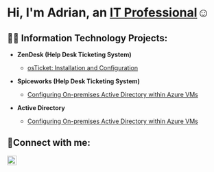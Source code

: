 <h1>Hi, I'm Adrian, an <a href="https://www.linkedin.com/in/adrianbolt/">IT Professional</a>☺</h1>

<h2>👨‍💻 Information Technology Projects:</h2>

- <b>ZenDesk (Help Desk Ticketing System)</b>
  - [osTicket: Installation and Configuration](https://github.com/adrianbolt1/osticket)

- <b>Spiceworks (Help Desk Ticketing System)</b>
  - [Configuring On-premises Active Directory within Azure VMs](https://github.com/adrianbolt1/active-directory)

- <b> Active Directory</b>
  - [Configuring On-premises Active Directory within Azure VMs](https://github.com/adrianbolt1/active-directory)

 
<h2>🤳Connect with me:</h2>


[<img align="left" alt="Josh | LinkedIn" width="22px" src="https://cdn.jsdelivr.net/npm/simple-icons@v3/icons/linkedin.svg" />][linkedin]



[linkedin]: https://www.linkedin.com/in/adrianbolt/
